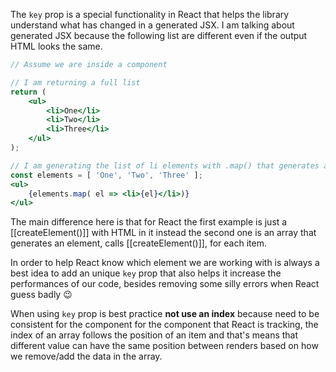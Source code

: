The `key` prop is a special functionality in React that helps the library understand what has changed in a generated JSX. I am talking about generated JSX because the following list are different even if the output HTML looks the same.
```jsx
// Assume we are inside a component

// I am returning a full list
return (
	<ul>
		<li>One</li>
		<li>Two</li>
		<li>Three</li>
	</ul>
);

// I am generating the list of li elements with .map() that generates a new array
const elements = [ 'One', 'Two', 'Three' ];
<ul>
	{elements.map( el => <li>{el}</li>)}
</ul>
```
The main difference here is that for React the first example is just a [[createElement()]] with HTML in it instead the second one is an array that generates an element, calls [[createElement()]], for each item.

In order to help React know which element we are working with is always a best idea to add an unique `key` prop that also helps it increase the performances of our code, besides removing some silly errors when React guess badly 😉

When using `key` prop is best practice **not use an index** because need to be consistent for the component for the component that React is tracking, the index of an array follows the position of an item and that's means that different value can have the same position between renders based on how we remove/add the data in the array.